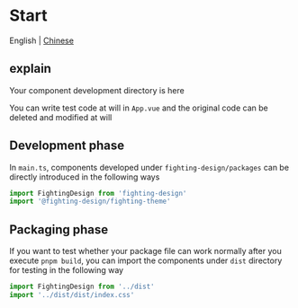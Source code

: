 # Start

English | [Chinese](https://github.com/Tyh2001/fighting-design/blob/master/start/README.md)

## explain

Your component development directory is here

You can write test code at will in `App.vue` and the original code can be deleted and modified at will

## Development phase

In `main.ts`, components developed under `fighting-design/packages` can be directly introduced in the following ways

```ts
import FightingDesign from 'fighting-design'
import '@fighting-design/fighting-theme'
```

## Packaging phase

If you want to test whether your package file can work normally after you execute `pnpm build`, you can import the components under `dist` directory for testing in the following way

```ts
import FightingDesign from '../dist'
import '../dist/dist/index.css'
```
